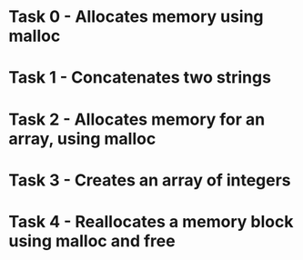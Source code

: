 # Task 0 - Allocates memory using malloc
# Task 1 - Concatenates two strings
# Task 2 - Allocates memory for an array, using malloc
# Task 3 - Creates an array of integers
# Task 4 - Reallocates a memory block using malloc and free
